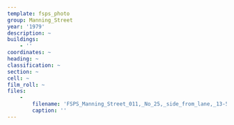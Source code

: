 ```yaml
---
template: fsps_photo
group: Manning_Street
year: '1979'
description: ~
buildings:
    - ''
coordinates: ~
heading: ~
classification: ~
section: ~
cell: ~
film_roll: ~
files:
    -
        filename: 'FSPS_Manning_Street_011,_No_25,_side_from_lane,_13-5-B,_1979.png'
        caption: ''
---
```

